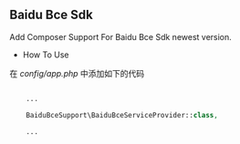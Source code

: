 ##  Baidu Bce Sdk

Add Composer Support For Baidu Bce Sdk newest version.

* How To Use

在 *config/app.php* 中添加如下的代码

```php

    ...

    BaiduBceSupport\BaiduBceServiceProvider::class,
    
    ...

```
